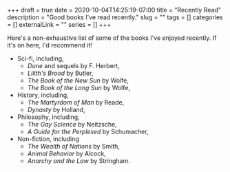 +++ 
draft = true
date = 2020-10-04T14:25:19-07:00
title = "Recently Read"
description = "Good books I've read recently."
slug = "" 
tags = []
categories = []
externalLink = ""
series = []
+++

Here's a non-exhaustive list of some of
the books I've enjoyed recently.
If it's on here, I'd recommend it!

* Sci-fi, including,
  * *Dune* and sequels by F. Herbert,
  * *Lilith's Brood* by Butler,
  * *The Book of the New Sun* by Wolfe,
  * *The Book of the Long Sun* by Wolfe,
* History, including,
  * *The Martyrdom of Man* by Reade,
  * *Dynasty* by Holland,
* Philosophy, including,
  * *The Gay Science* by Neitzsche,
  * *A Guide for the Perplexed* by Schumacher,
* Non-fiction, including
  * *The Wealth of Nations* by Smith, 
  * *Animal Behavior* by Alcock,
  * *Anarchy and the Law* by Stringham.
